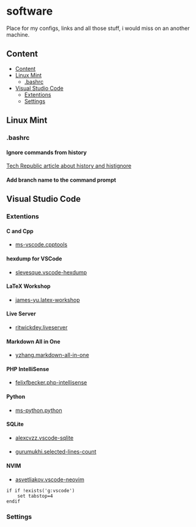 # software

Place for my configs, links and all those stuff, i would miss on an another machine.

## Content

- [Content](#content)
- [Linux Mint](#linux-mint)
  - [.bashrc](#bashrc)
- [Visual Studio Code](#visual-studio-code)
  - [Extentions](#extentions)
  - [Settings](#settings)

## Linux Mint

### .bashrc

#### Ignore commands from history

[Tech Republic article about history and histignore](https://www.techrepublic.com/article/linux-command-line-tips-history-and-histignore-in-bash/)

#### Add branch name to the command prompt


## Visual Studio Code


### Extentions

#### C and Cpp

- [ms-vscode.cpptools](https://marketplace.visualstudio.com/items?itemName=ms-vscode.cpptools)

#### hexdump for VSCode

- [slevesque.vscode-hexdump](https://marketplace.visualstudio.com/items?itemName=slevesque.vscode-hexdump)

#### LaTeX Workshop

- [james-yu.latex-workshop](https://marketplace.visualstudio.com/items?itemName=james-yu.latex-workshop)

#### Live Server

- [ritwickdey.liveserver](https://marketplace.visualstudio.com/items?itemName=ritwickdey.liveserver)

#### Markdown All in One

- [yzhang.markdown-all-in-one](https://marketplace.visualstudio.com/items?itemName=yzhang.markdown-all-in-one)

#### PHP IntelliSense

- [felixfbecker.php-intellisense](https://marketplace.visualstudio.com/items?itemName=felixfbecker.php-intellisense)

#### Python

- [ms-python.python](https://marketplace.visualstudio.com/items?itemName=ms-python.python)

#### SQLite

- [alexcvzz.vscode-sqlite](https://marketplace.visualstudio.com/items?itemName=alexcvzz.vscode-sqlite)

#### 

- [gurumukhi.selected-lines-count](https://marketplace.visualstudio.com/items?itemName=gurumukhi.selected-lines-count)

#### NVIM

- [asvetliakov.vscode-neovim](https://marketplace.visualstudio.com/items?itemName=asvetliakov.vscode-neovim)

```init.vim
if if !exists('g:vscode')
    set tabstop=4
endif
```

### Settings
